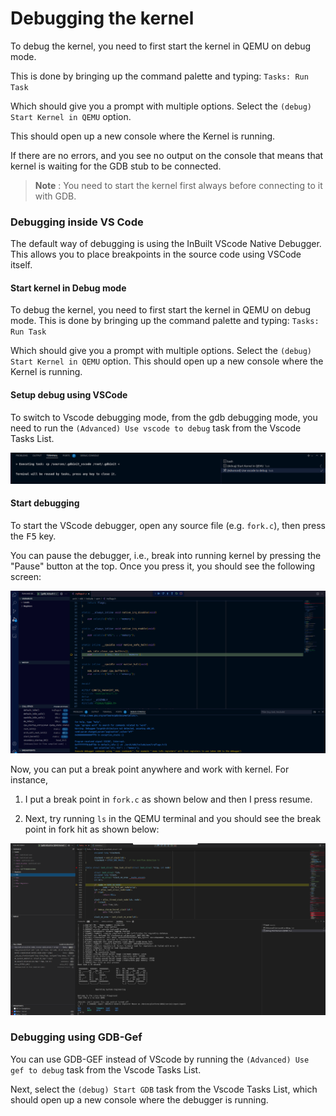 # Debugging the kernel

To debug the kernel, you need to first start the kernel in QEMU on debug mode. 

This is done by bringing up the command palette and typing: ``` Tasks: Run Task ```

Which should give you a prompt with multiple options. Select the `(debug) Start Kernel in QEMU` option. 

This should open up a new console where the Kernel is running.

If there are no errors, and you see no output on the console that means that kernel is waiting for the GDB stub to be connected.

> **Note** : You need to start the kernel first always before connecting to it with GDB. 

### Debugging inside VS Code

The default way of debugging is using the InBuilt VScode Native Debugger. This allows you to place breakpoints in the source code using VSCode itself.

#### Start kernel in Debug mode

To debug the kernel, you need to first start the kernel in QEMU on debug mode. This is done by bringing up the command palette and typing: ``` Tasks: Run Task ```

Which should give you a prompt with multiple options. Select the `(debug) Start Kernel in QEMU` option. This should open up a new console where the Kernel is running.

#### Setup debug using VSCode

To switch to Vscode debugging mode, from the gdb debugging mode, you need to run the ```(Advanced) Use vscode to debug``` task from the Vscode Tasks List.

![vscodesetup](../images/DebugVSCode.png)

#### Start debugging

To start the VScode debugger, open any source file (e.g. `fork.c`), then press the <kbd>F5</kbd> key.

You can pause the debugger, i.e., break into running kernel by pressing the "Pause" button at the top. Once you press it, you should see the following screen:

![vscodedebug](../images/VSCodePause.png)

Now, you can put a break point anywhere and work with kernel. For instance, 
1) I put a break point in `fork.c` as shown below and then I press resume.

2) Next, try running `ls` in the QEMU terminal and you should see the break point in fork hit as shown below:

![DebugFork](../images/DebugFork.png)


### Debugging using GDB-Gef

You can use GDB-GEF instead of VScode by running the ```(Advanced) Use gef to debug``` task from the Vscode Tasks List.

Next, select the ```(debug) Start GDB``` task from the Vscode Tasks List, which should open up a new console where the debugger is running.
